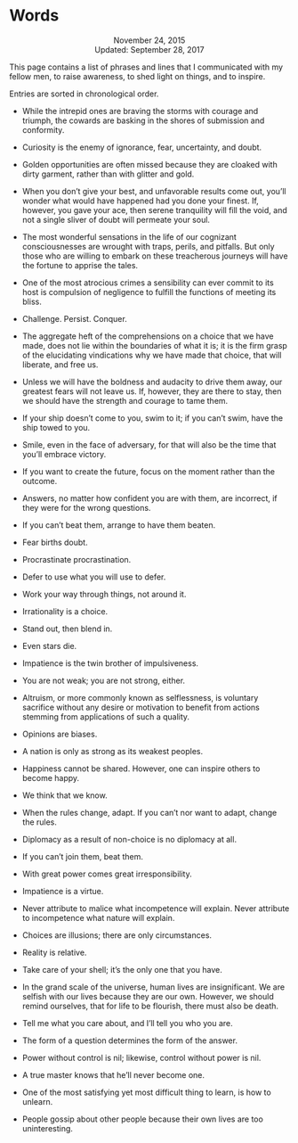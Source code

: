 Words
=====

<center>November 24, 2015</center>
<center>Updated: September 28, 2017</center>

This page contains a list of phrases and lines that I communicated with my fellow men, to raise
awareness, to shed light on things, and to inspire.

Entries are sorted in chronological order.


- While the intrepid ones are braving the storms with courage and triumph, the cowards are basking
  in the shores of submission and conformity.<br>


- Curiosity is the enemy of ignorance, fear, uncertainty, and doubt.<br>


- Golden opportunities are often missed because they are cloaked with dirty garment, rather than
  with glitter and gold.<br>


- When you don’t give your best, and unfavorable results come out, you’ll wonder what would have
  happened had you done your finest. If, however, you gave your ace, then serene tranquility will
  fill the void, and not a single sliver of doubt will permeate your soul.<br>


- The most wonderful sensations in the life of our cognizant consciousnesses are wrought with traps,
  perils, and pitfalls. But only those who are willing to embark on these treacherous journeys will
  have the fortune to apprise the tales.<br>


- One of the most atrocious crimes a sensibility can ever commit to its host is compulsion of
  negligence to fulfill the functions of meeting its bliss.<br>


- Challenge. Persist. Conquer.<br>


- The aggregate heft of the comprehensions on a choice that we have made, does not lie within the
  boundaries of what it is; it is the firm grasp of the elucidating vindications why we have made
  that choice, that will liberate, and free us.<br>


- Unless we will have the boldness and audacity to drive them away, our greatest fears will not
  leave us.  If, however, they are there to stay, then we should have the strength and courage to
  tame them.<br>


- If your ship doesn’t come to you, swim to it; if you can’t swim, have the ship towed to you.<br>


- Smile, even in the face of adversary, for that will also be the time that you’ll embrace
  victory.<br>


- If you want to create the future, focus on the moment rather than the outcome.<br>


- Answers, no matter how confident you are with them, are incorrect, if they were for the wrong
  questions.<br>


- If you can’t beat them, arrange to have them beaten.<br>


- Fear births doubt.<br>


- Procrastinate procrastination.<br>


- Defer to use what you will use to defer.<br>


- Work your way through things, not around it.<br>


- Irrationality is a choice.<br>


- Stand out, then blend in.<br>


- Even stars die.<br>


- Impatience is the twin brother of impulsiveness.<br>


- You are not weak; you are not strong, either.<br>


- Altruism, or more commonly known as selflessness, is voluntary sacrifice without any desire or
  motivation to benefit from actions stemming from applications of such a quality.<br>


- Opinions are biases.<br>


- A nation is only as strong as its weakest peoples.<br>


- Happiness cannot be shared. However, one can inspire others to become happy.<br>


- We think that we know.<br>


- When the rules change, adapt. If you can’t nor want to adapt, change the rules.<br>


- Diplomacy as a result of non-choice is no diplomacy at all.<br>


- If you can’t join them, beat them.<br>


- With great power comes great irresponsibility.<br>


- Impatience is a virtue.<br>


- Never attribute to malice what incompetence will explain. Never attribute to incompetence what nature will explain.<br>


- Choices are illusions; there are only circumstances.<br>


- Reality is relative.<br>


- Take care of your shell; it’s the only one that you have.<br>


- In the grand scale of the universe, human lives are insignificant. We are selfish with our lives because they are our own. However, we should remind ourselves, that for life to be flourish, there must also be death.<br>


- Tell me what you care about, and I’ll tell you who you are.<br>


- The form of a question determines the form of the answer.<br>


- Power without control is nil; likewise, control without power is nil.<br>


- A true master knows that he’ll never become one.<br>


- One of the most satisfying yet most difficult thing to learn, is how to unlearn.<br>


- People gossip about other people because their own lives are too uninteresting.<br>
